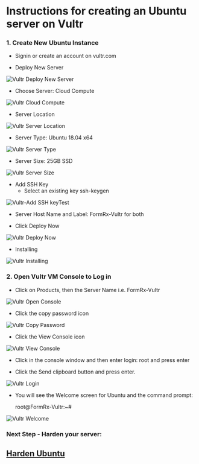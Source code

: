 
# Instructions for creating an Ubuntu server on Vultr

### 1. Create New Ubuntu Instance
- Signin or create an account on vultr.com

- Deploy New Server 

![Vultr Deploy New Server](./images/fr0301-01_Vultr-Deploy-New-Server.png "Deploy New Server")

- Choose Server: Cloud Compute

![Vultr Cloud Compute](./images/fr0301-02_Vultr-Cloud-Compute.png "Cloud Compute")

- Server Location

![Vultr Server Location](./images/fr0301-03_Vultr-Server-Location.png "Server Location")

- Server Type: Ubuntu 18.04 x64

![Vultr Server Type](./images/fr0301-04_Vultr-Server-Type.png "Server Type")

- Server Size: 25GB SSD

![Vultr Server Size](./images/fr0301-05_Vultr-Server-Size.png "Server Size")

- Add SSH Key
    + Select an existing key ssh-keygen

![Vultr-Add SSH keyTest](./images/fr0301-06_Vultr-add-SSH-key-pasted.png "Pasted Key")

- Server Host Name and Label: FormRx-Vultr for both

- Click Deploy Now

![Vultr Deploy Now](./images/fr0301-07_Vultr-Deploy-Now.png "Deploy Now")

- Installing

![Vultr Installing](./images/fr0301-08_Vultr-Installing.png "Installing")

### 2. Open Vultr VM Console to Log in

- Click on Products, then the Server Name i.e. FormRx-Vultr

![Vultr Open Console](./images/fr0301-09_Vultr-Open-Console.png "Open Console")

- Click the copy password icon

![Vultr Copy Password](./images/fr0301-10_Vultr-Copy-Password.png "Copy Password")

- Click the View Console icon

![Vultr View Console](./images/fr0301-11_Vultr-View-Console.png "View Console")

- Click in the console window and then enter login: root and press enter

- Click the Send clipboard button and press enter.

![Vultr Login](./images/fr0301-12_Vultr-Login.png "Login")


- You will see the Welcome screen for Ubuntu and the command prompt:

    root@FormRx-Vultr:~#

![Vultr Welcome](./images/fr0301-13_Vultr-Welcome.png "Welcome")

### Next Step - Harden your server: 

## [Harden Ubuntu](../Setup/fr0302_Setup-Hardening-Ubuntu.md)

